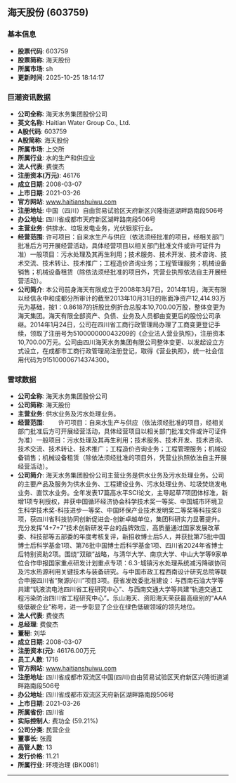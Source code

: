 ## 海天股份 (603759)

### 基本信息

- **股票代码**: 603759
- **股票简称**: 海天股份
- **所属市场**: sh
- **更新时间**: 2025-10-25 18:14:17

### 巨潮资讯数据

- **公司全称**: 海天水务集团股份公司
- **英文名称**: Haitian Water Group Co., Ltd.
- **A股代码**: 603759
- **A股简称**: 海天股份
- **所属市场**: 上交所
- **所属行业**: 水的生产和供应业
- **法人代表**: 费俊杰
- **注册资本(万元)**: 46176
- **成立日期**: 2008-03-07
- **上市日期**: 2021-03-26
- **官方网站**: www.haitianshuiwu.com
- **注册地址**: 中国（四川）自由贸易试验区天府新区兴隆街道湖畔路南段506号
- **办公地址**: 四川省成都市天府新区湖畔路南段506号
- **主营业务**: 供排水、垃圾发电业务，光伏银浆行业。
- **经营范围**: 许可项目：自来水生产与供应（依法须经批准的项目，经相关部门批准后方可开展经营活动，具体经营项目以相关部门批准文件或许可证件为准）一般项目：污水处理及其再生利用；技术服务、技术开发、技术咨询、技术交流、技术转让、技术推广；工程造价咨询业务；工程管理服务；机械设备销售；机械设备租赁（除依法须经批准的项目外，凭营业执照依法自主开展经营活动）。
- **公司简介**: 本公司前身海天有限成立于2008年3月7日。2014年1月，海天有限以经信永中和成都分所审计的截至2013年10月31日的账面净资产12,414.93万元为基础，按1：0.86187的折股比例折合总股本10,700.00万股，整体变更为海天集团。海天有限全部资产、负债、业务及人员都由变更后的股份公司承继。2014年1月24日，公司在四川省工商行政管理局办理了工商变更登记手续，领取了注册号为510000000043209的《企业法人营业执照》，注册资本10,700.00万元。公司由四川海天水务集团有限公司整体变更、以发起设立方式设立，在成都市工商行政管理局注册登记，取得《营业执照》，统一社会信用代码为915100006714374300。

### 雪球数据

- **公司全称**: 海天水务集团股份公司
- **公司简称**: 海天股份
- **主营业务**: 供水业务及污水处理业务。
- **经营范围**: 　　许可项目：自来水生产与供应（依法须经批准的项目，经相关部门批准后方可开展经营活动，具体经营项目以相关部门批准文件或许可证件为准）一般项目：污水处理及其再生利用；技术服务、技术开发、技术咨询、技术交流、技术转让、技术推广；工程造价咨询业务；工程管理服务；机械设备销售；机械设备租赁（除依法须经批准的项目外，凭营业执照依法自主开展经营活动）。
- **公司简介**: 海天水务集团股份公司主营业务是供水业务及污水处理业务。公司的主要产品及服务为供水业务、工程建设业务、污水处理业务、垃圾焚烧发电业务、直饮水业务。全年发表17篇高水平SCI论文，主导起草7项团体标准，新增1项专利授权，并获中国循环经济协会科学技术奖一等奖、中国城市环境卫生科学技术奖-科技进步一等奖、中国环保产业技术发明奖二等奖等科技奖8项，获四川省科技协同创新促进会-创新卓越单位，集团科研实力显著提升。充分发挥“4+7+7”技术创新研发平台的品牌效应，高质量通过国家发展改革委、科技部等五部委的年度考核复评，新招收博士后5人，并获批第75批中国博士后科学基金1项、第76批中国博士后科学基金1项、四川省2024年省博士后特别资助2项。围绕“双碳”战略，与清华大学、南京大学、中山大学等9家单位合作申报国家重点研发计划重点专项：6.3-城镇污水处理系统减污降碳协同及污水热源利用关键技术与装备研究。与中国市政工程西南设计研究总院等联合申报四川省“聚源兴川”项目3项。获省发改委批准建设：与西南石油大学等共建“钒液流电池四川省工程研究中心”、与西南交通大学等共建“轨道交通工程污染防治四川省工程研究中心”。乐山海天、资阳海天荣获最高级别的“AAA级低碳企业”称号，进一步彰显了企业在绿色低碳领域的领先地位。
- **法人代表**: 费俊杰
- **总经理**: 费俊杰
- **董秘**: 刘华
- **成立日期**: 2008-03-07
- **注册资本(元)**: 46176.00万元
- **员工人数**: 1716
- **官方网站**: www.haitianshuiwu.com
- **注册地址**: 四川省成都市双流区中国(四川)自由贸易试验区天府新区兴隆街道湖畔路南段506号
- **办公地址**: 四川省成都市双流区天府新区湖畔路南段506号
- **上市日期**: 2021-03-26
- **所属省份**: 四川省
- **实际控制人**: 费功全 (59.21%)
- **公司分类**: 民营企业
- **董事长**: 张霞
- **高管人数**: 13
- **发行价格**: 11.21
- **所属行业**: 环境治理 (BK0081)

---
